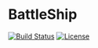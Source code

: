 BattleShip
==========

[![Build Status](https://travis-ci.org/Bjornkjohnson/AgileBattleShip.svg?branch=master)](https://travis-ci.org/Bjornkjohnson/AgileBattleShip)
[![License][license]](LICENSE)

[license]: https://img.shields.io/badge/License-MIT-brightgreen.png